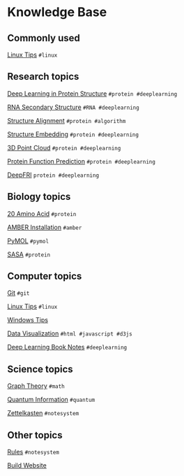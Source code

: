 # Knowledge Base

## Commonly used

[Linux Tips](linux_tips.md) `#linux` 

## Research topics

[Deep Learning in Protein Structure](deep_learning_in_protein_structure.md) `#protein #deeplearning`

[RNA Secondary Structure](rna_secondary_structure.md) `#RNA #deeplearning`

[Structure Alignment](structure_alignment.md) `#protein #algorithm`

[Structure Embedding](structure_embedding.md) `#protein #deeplearning`

[3D Point Cloud](3d_point_cloud.md) `#protein #deeplearning`

[Protein Function Prediction](function_prediction.md) `#protein #deeplearning`

[DeepFRI](deepfri.md) `protein #deeplearning`

## Biology topics

[20 Amino Acid](20_amino_acid.md) `#protein`

[AMBER Installation](amber_installation.md) `#amber`

[PyMOL](pymol.md) `#pymol`

[SASA](sasa.md) `#protein`

## Computer topics

[Git](git.md) `#git`

[Linux Tips](linux_tips.md) `#linux` 

[Windows Tips](windows_tips.md) 

[Data Visualization](data_visualization.md) `#html #javascript #d3js`

[Deep Learning Book Notes](deep_learning_book.md) `#deeplearning`

## Science topics

[Graph Theory](graph_theory.md) `#math`

[Quantum Information](quantum_information.md) `#quantum`

[Zettelkasten](zettelkasten.md) `#notesystem`



## Other topics

[Rules](rules.md) `#notesystem`

[Build Website](build_website.md)
